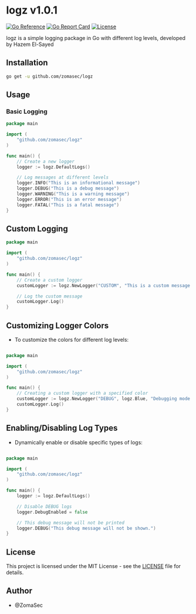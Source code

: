 # logz v1.0.1
[![Go Reference](https://pkg.go.dev/badge/github.com/zomasec/logz.svg)](https://pkg.go.dev/github.com/zomasec/logz) 
[![Go Report Card](https://goreportcard.com/badge/github.com/zomasec/logz)](https://goreportcard.com/report/github.com/zomasec/logz)
[![License](https://img.shields.io/github/license/zomasec/logz)](https://github.com/zomasec/logz/blob/main/LICENSE)

logz is a simple logging package in Go with different log levels, developed by Hazem El-Sayed

## Installation

```bash
go get -u github.com/zomasec/logz
```

## Usage

### Basic Logging
```go
package main

import (
    "github.com/zomasec/logz"
)

func main() {
    // Create a new logger
    logger := logz.DefaultLogs()

    // Log messages at different levels
    logger.INFO("This is an informational message")
    logger.DEBUG("This is a debug message")
    logger.WARNING("This is a warning message")
    logger.ERROR("This is an error message")
    logger.FATAL("This is a fatal message")
}
```
## Custom Logging

```go
package main

import (
    "github.com/zomasec/logz"
)

func main() {
    // Create a custom logger
    customLogger := logz.NewLogger("CUSTOM", "This is a custom message with %d args", 42)

    // Log the custom message
    customLogger.Log()
}
```

## Customizing Logger Colors

- To customize the colors for different log levels:

```go

package main

import (
    "github.com/zomasec/logz"
)

func main() {
    // Creating a custom logger with a specified color
    customLogger := logz.NewLogger("DEBUG", logz.Blue, "Debugging mode activated.")
    customLogger.Log()
}
```

## Enabling/Disabling Log Types

- Dynamically enable or disable specific types of logs:

```go

package main

import (
    "github.com/zomasec/logz"
)

func main() {
    logger := logz.DefaultLogs()

    // Disable DEBUG logs
    logger.DebugEnabled = false

    // This debug message will not be printed
    logger.DEBUG("This debug message will not be shown.")
}
```
## License
This project is licensed under the MIT License - see the [LICENSE](LICENSE) file for details.

## Author
- @ZomaSec

